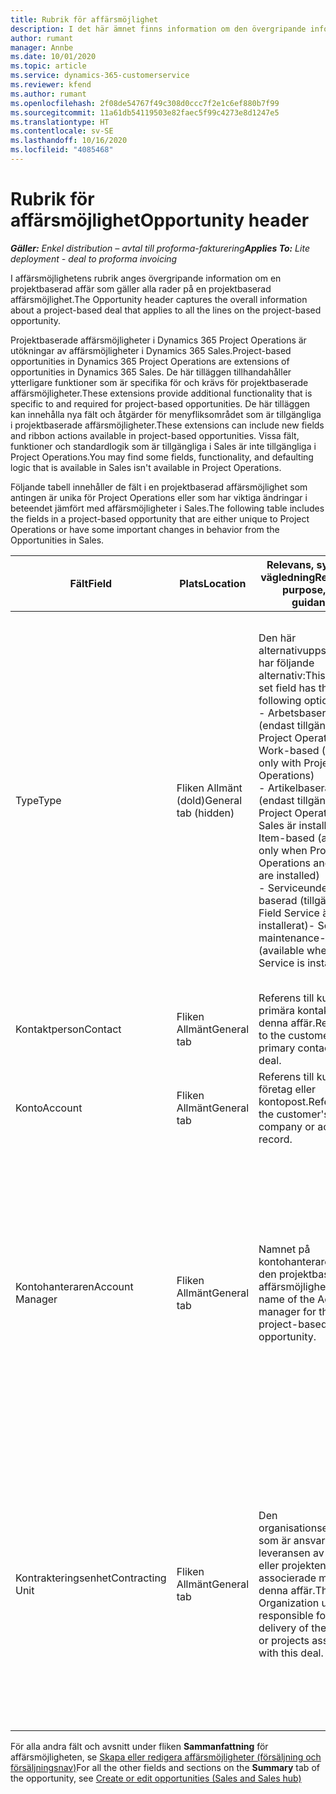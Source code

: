 ```yaml
---
title: Rubrik för affärsmöjlighet
description: I det här ämnet finns information om den övergripande informationen om projektbaserade affärer och de projektbaserade affärsmöjlighetsraderna.
author: rumant
manager: Annbe
ms.date: 10/01/2020
ms.topic: article
ms.service: dynamics-365-customerservice
ms.reviewer: kfend
ms.author: rumant
ms.openlocfilehash: 2f08de54767f49c308d0ccc7f2e1c6ef880b7f99
ms.sourcegitcommit: 11a61db54119503e82faec5f99c4273e8d1247e5
ms.translationtype: HT
ms.contentlocale: sv-SE
ms.lasthandoff: 10/16/2020
ms.locfileid: "4085468"
---
```

# <a name="opportunity-header"></a><span data-ttu-id="e0082-103">Rubrik för affärsmöjlighet</span><span class="sxs-lookup"><span data-stu-id="e0082-103">Opportunity header</span></span>

<span data-ttu-id="e0082-104">_**Gäller:** Enkel distribution – avtal till proforma-fakturering_</span><span class="sxs-lookup"><span data-stu-id="e0082-104">_**Applies To:** Lite deployment - deal to proforma invoicing_</span></span>

<span data-ttu-id="e0082-105">I affärsmöjlighetens rubrik anges övergripande information om en projektbaserad affär som gäller alla rader på en projektbaserad affärsmöjlighet.</span><span class="sxs-lookup"><span data-stu-id="e0082-105">The Opportunity header captures the overall information about a project-based deal that applies to all the lines on the project-based opportunity.</span></span>

<span data-ttu-id="e0082-106">Projektbaserade affärsmöjligheter i Dynamics 365 Project Operations är utökningar av affärsmöjligheter i Dynamics 365 Sales.</span><span class="sxs-lookup"><span data-stu-id="e0082-106">Project-based opportunities in Dynamics 365 Project Operations are extensions of opportunities in Dynamics 365 Sales.</span></span> <span data-ttu-id="e0082-107">De här tilläggen tillhandahåller ytterligare funktioner som är specifika för och krävs för projektbaserade affärsmöjligheter.</span><span class="sxs-lookup"><span data-stu-id="e0082-107">These extensions provide additional functionality that is specific to and required for project-based opportunities.</span></span> <span data-ttu-id="e0082-108">De här tilläggen kan innehålla nya fält och åtgärder för menyfliksområdet som är tillgängliga i projektbaserade affärsmöjligheter.</span><span class="sxs-lookup"><span data-stu-id="e0082-108">These extensions can include new fields and ribbon actions available in project-based opportunities.</span></span> <span data-ttu-id="e0082-109">Vissa fält, funktioner och standardlogik som är tillgängliga i Sales är inte tillgängliga i Project Operations.</span><span class="sxs-lookup"><span data-stu-id="e0082-109">You may find some fields, functionality, and defaulting logic that is available in Sales isn't available in Project Operations.</span></span>

<span data-ttu-id="e0082-110">Följande tabell innehåller de fält i en projektbaserad affärsmöjlighet som antingen är unika för Project Operations eller som har viktiga ändringar i beteendet jämfört med affärsmöjligheter i Sales.</span><span class="sxs-lookup"><span data-stu-id="e0082-110">The following table includes the fields in a project-based opportunity that are either unique to Project Operations or have some important changes in behavior from the Opportunities in Sales.</span></span>

| <span data-ttu-id="e0082-111">**Fält**</span><span class="sxs-lookup"><span data-stu-id="e0082-111">**Field**</span></span> | <span data-ttu-id="e0082-112">**Plats**</span><span class="sxs-lookup"><span data-stu-id="e0082-112">**Location**</span></span> | <span data-ttu-id="e0082-113">**Relevans, syfte och vägledning**</span><span class="sxs-lookup"><span data-stu-id="e0082-113">**Relevance, purpose, and guidance**</span></span> | <span data-ttu-id="e0082-114">**Inverkan nedströms**</span><span class="sxs-lookup"><span data-stu-id="e0082-114">**Downstream impact**</span></span> |
| --- | --- | --- | --- |
| <span data-ttu-id="e0082-115">Type</span><span class="sxs-lookup"><span data-stu-id="e0082-115">Type</span></span> | <span data-ttu-id="e0082-116">Fliken Allmänt (dold)</span><span class="sxs-lookup"><span data-stu-id="e0082-116">General tab (hidden)</span></span> | <span data-ttu-id="e0082-117">Den här alternativuppsättningen har följande alternativ:</span><span class="sxs-lookup"><span data-stu-id="e0082-117">This option set field has the following options:</span></span></br><span data-ttu-id="e0082-118">- Arbetsbaserad (endast tillgängligt med Project Operations)</span><span class="sxs-lookup"><span data-stu-id="e0082-118">- Work-based (available only with Project Operations)</span></span></br><span data-ttu-id="e0082-119">- Artikelbaserad (endast tillgänglig när Project Operations och Sales är installerat)</span><span class="sxs-lookup"><span data-stu-id="e0082-119">- Item-based (available only when Project Operations and Sales are installed)</span></span></br><span data-ttu-id="e0082-120">- Serviceunderhåll-baserad (tillgängligt när Field Service är installerat)</span><span class="sxs-lookup"><span data-stu-id="e0082-120">- Service maintenance-based (available when Field Service is installed)</span></span> | <span data-ttu-id="e0082-121">När du använder Project Operations anges värdet i det här fältet automatiskt som **Arbetsbaserad** som klassificerar affärsmöjligheten som projektbaserad.</span><span class="sxs-lookup"><span data-stu-id="e0082-121">When you use Project Operations, this field value is automatically set to **Work-based** which classifies the Opportunity as project-based.</span></span> <span data-ttu-id="e0082-122">En affärsmöjlighet bör vara projektbaserad för att aktivera alla projektspecifika tillägg och funktioner i den efterföljande försäljningsprocessen för affären.</span><span class="sxs-lookup"><span data-stu-id="e0082-122">An Opportunity should be project-based to enable all project-specific extensions and functionality in the downstream sales process for this deal.</span></span> |
| <span data-ttu-id="e0082-123">Kontaktperson</span><span class="sxs-lookup"><span data-stu-id="e0082-123">Contact</span></span> | <span data-ttu-id="e0082-124">Fliken Allmänt</span><span class="sxs-lookup"><span data-stu-id="e0082-124">General tab</span></span> | <span data-ttu-id="e0082-125">Referens till kundens primära kontakt för denna affär.</span><span class="sxs-lookup"><span data-stu-id="e0082-125">Reference to the customer's primary contact for this deal.</span></span> | |
| <span data-ttu-id="e0082-126">Konto</span><span class="sxs-lookup"><span data-stu-id="e0082-126">Account</span></span> | <span data-ttu-id="e0082-127">Fliken Allmänt</span><span class="sxs-lookup"><span data-stu-id="e0082-127">General tab</span></span> | <span data-ttu-id="e0082-128">Referens till kundens företag eller kontopost.</span><span class="sxs-lookup"><span data-stu-id="e0082-128">Reference to the customer's company or account record.</span></span> | |
| <span data-ttu-id="e0082-129">Kontohanteraren</span><span class="sxs-lookup"><span data-stu-id="e0082-129">Account Manager</span></span> | <span data-ttu-id="e0082-130">Fliken Allmänt</span><span class="sxs-lookup"><span data-stu-id="e0082-130">General tab</span></span> | <span data-ttu-id="e0082-131">Namnet på kontohanteraren för den projektbaserade affärsmöjligheten.</span><span class="sxs-lookup"><span data-stu-id="e0082-131">The name of the Account manager for this project-based opportunity.</span></span> | <span data-ttu-id="e0082-132">Kontoansvarig är ansvarig för att hantera relationen med kunden genom att fullborda arbetet på det här projektet.</span><span class="sxs-lookup"><span data-stu-id="e0082-132">The Account manager is responsible for managing the relationship with the customer through the completion of this project.</span></span> <span data-ttu-id="e0082-133">På grundval av den bokningsbara resursposten som är kopplad till kontohanteraren hämtas den avtalande enheten.</span><span class="sxs-lookup"><span data-stu-id="e0082-133">Based on the bookable resource record tied to the Account manager, the contracting unit is defaulted.</span></span> |
| <span data-ttu-id="e0082-134">Kontrakteringsenhet</span><span class="sxs-lookup"><span data-stu-id="e0082-134">Contracting Unit</span></span> | <span data-ttu-id="e0082-135">Fliken Allmänt</span><span class="sxs-lookup"><span data-stu-id="e0082-135">General tab</span></span> | <span data-ttu-id="e0082-136">Den organisationsenhet som är ansvarig för leveransen av projektet eller projekten som är associerade med denna affär.</span><span class="sxs-lookup"><span data-stu-id="e0082-136">The Organization unit that is responsible for the delivery of the project or projects associated with this deal.</span></span> | <span data-ttu-id="e0082-137">Den avtalande enheten är den avdelning i företaget som ska utföra projekten efter det att affären har stängts.</span><span class="sxs-lookup"><span data-stu-id="e0082-137">The contracting unit is the division of the company that will complete the project(s) after the deal is closed.</span></span> <span data-ttu-id="e0082-138">Varje avtalande enhet har en valuta och valutan används för att rapportera uppskattade och faktiska kostnader som uppstår under projektet.</span><span class="sxs-lookup"><span data-stu-id="e0082-138">Every contracting unit has a currency, and this currency is used to report estimated and actual costs incurred during the project.</span></span> |

<span data-ttu-id="e0082-139">För alla andra fält och avsnitt under fliken **Sammanfattning** för affärsmöjligheten, se [Skapa eller redigera affärsmöjligheter (försäljning och försäljningsnav)](https://docs.microsoft.com/dynamics365/sales-enterprise/create-edit-opportunity-sales)</span><span class="sxs-lookup"><span data-stu-id="e0082-139">For all the other fields and sections on the **Summary** tab of the opportunity, see [Create or edit opportunities (Sales and Sales hub)](https://docs.microsoft.com/dynamics365/sales-enterprise/create-edit-opportunity-sales)</span></span>
